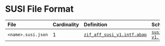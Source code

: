 # SUSI File Format

File | Cardinality | Definition | Schema | Example
:--- | :---  | :--- | :--- | :---
`<name>.susi.json` | 1 | [`zif_aff_susi_v1.intf.abap`](./type/zif_aff_susi_v1.intf.abap) | [`susi-v1.json`](./susi-v1.json) | [`zaff_example_susi.susi.json`](./examples/zaff_example_susi.susi.json)
